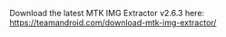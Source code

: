 Download the latest MTK IMG Extractor v2.6.3 here: https://teamandroid.com/download-mtk-img-extractor/
